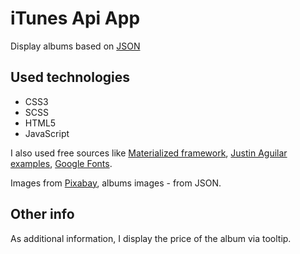 # iTunes Api App

Display albums based on [JSON](https://itunes.apple.com/us/rss/topalbums/limit=100/json)

## Used technologies

* CSS3
* SCSS
* HTML5
* JavaScript

I also used free sources like [Materialized framework](https://materializecss.com/), [Justin Aguilar examples](http://www.justinaguilar.com/animations/#), [Google Fonts](https://fonts.google.com/). 

Images from [Pixabay](pixabay.com), albums images - from JSON.

## Other info

As additional information, I display the price of the album via tooltip.
